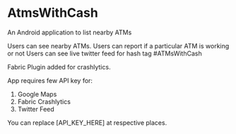 # AtmsWithCash
An Android application to list nearby ATMs

Users can see nearby ATMs.
Users can report if a particular ATM is working or not
Users can see live twitter feed for hash tag #ATMsWithCash

Fabric Plugin added for crashlytics.

App requires few API key for:
1. Google Maps
2. Fabric Crashlytics
3. Twitter Feed

You can replace [API_KEY_HERE] at respective places.
